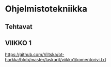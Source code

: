 # Ohjelmistotekniikka


## Tehtavat

## VIIKKO 1

[gitlog.txt]: https://github.com/Viltska/ot-harkka/blob/master/laskarit/viikko1/gitlog.txt

https://github.com/Viltska/ot-harkka/blob/master/laskarit/viikko1/komentorivi.txt
